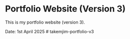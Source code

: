 # Portfolio Website (Version 3)

This is my portfolio website (version 3).

Date: 1st April 2025
#   t a k e m j i m - p o r t f o l i o - v 3  
 